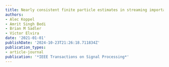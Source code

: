 ```yaml
---
title: Nearly consistent finite particle estimates in streaming importance sampling
authors:
- Alec Koppel
- Amrit Singh Bedi
- Brian M Sadler
- Vı́ctor Elvira
date: '2021-01-01'
publishDate: '2024-10-23T21:26:18.711834Z'
publication_types:
- article-journal
publication: '*IEEE Transactions on Signal Processing*'
---
```

